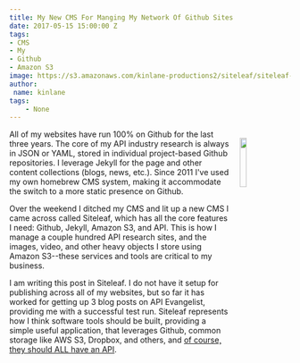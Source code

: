 ```yaml
---
title: My New CMS For Manging My Network Of Github Sites
date: 2017-05-15 15:00:00 Z
tags:
- CMS
- My
- Github
- Amazon S3
image: https://s3.amazonaws.com/kinlane-productions2/siteleaf/siteleaf-logo.png
author:
 name: kinlane
tags:
    - None
---
```

<p><img style="padding: 15px;" src="https://s3.amazonaws.com/kinlane-productions2/siteleaf/siteleaf-logo.png" align="right" width="15%" /></p>All of my websites have run 100% on Github for the last three years. The core of my API industry research is always in JSON or YAML, stored in individual project-based Github repositories. I leverage Jekyll for the page and other content collections (blogs, news, etc.). Since 2011 I've used my own homebrew CMS system, making it accommodate the switch to a more static presence on Github.

Over the weekend I ditched my CMS and lit up a new CMS I came across called Siteleaf, which has all the core features I need: Github, Jekyll, Amazon S3, and API. This is how I manage a couple hundred API research sites, and the images, video, and other heavy objects I store using Amazon S3--these services and tools are critical to my business.

I am writing this post in Siteleaf. I do not have it setup for publishing across all of my websites, but so far it has worked for getting up 3 blog posts on API Evangelist, providing me with a successful test run. Siteleaf represents how I think software tools should be built, providing a simple useful application, that leverages Github, common storage like AWS S3, Dropbox, and others, and [of course, they should ALL have an API](https://learn.siteleaf.com/api/).
